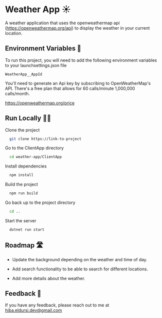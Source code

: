 
# Weather App ☀

A weather application that uses the openweathermap api (https://openweathermap.org/api) to display the weather in your current location.



## Environment Variables 🔐

To run this project, you will need to add the following environment variables to your launchsettings.json file

`WeatherApp__AppId`

You'll need to generate an Api key by subscribing to OpenWeatherMap's API. There's a free plan that allows for 60 calls/minute
1,000,000 calls/month.

https://openweathermap.org/price



## Run Locally 👩‍💻

Clone the project

```bash
  git clone https://link-to-project
```

Go to the ClientApp directory

```bash
  cd weather-app/ClientApp
```

Install dependencies

```bash
  npm install
```

Build the project

```bash
  npm run build
```

Go back up to the project directory
```bash
  cd ..
```

Start the server

```bash
  dotnet run start
```



## Roadmap 🛣

- Update the background depending on the weather and time of day.

- Add search functionality to be able to search for different locations.

- Add more details about the weather.



## Feedback 💬

If you have any feedback, please reach out to me at hiba.eldursi.dev@gmail.com 
